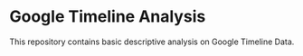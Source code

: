 # Google Timeline Analysis

This repository contains basic descriptive analysis on Google Timeline Data. 
